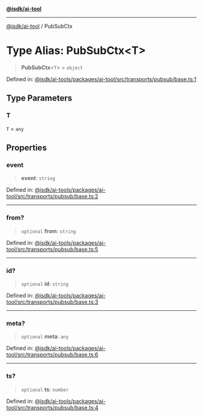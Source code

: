 [**@isdk/ai-tool**](../README.md)

***

[@isdk/ai-tool](../globals.md) / PubSubCtx

# Type Alias: PubSubCtx\<T\>

> **PubSubCtx**\<`T`\> = `object`

Defined in: [@isdk/ai-tools/packages/ai-tool/src/transports/pubsub/base.ts:1](https://github.com/isdk/ai-tool.js/blob/fb1809b53cc75a30928176c26910792b6b8a96e1/src/transports/pubsub/base.ts#L1)

## Type Parameters

### T

`T` = `any`

## Properties

### event

> **event**: `string`

Defined in: [@isdk/ai-tools/packages/ai-tool/src/transports/pubsub/base.ts:2](https://github.com/isdk/ai-tool.js/blob/fb1809b53cc75a30928176c26910792b6b8a96e1/src/transports/pubsub/base.ts#L2)

***

### from?

> `optional` **from**: `string`

Defined in: [@isdk/ai-tools/packages/ai-tool/src/transports/pubsub/base.ts:5](https://github.com/isdk/ai-tool.js/blob/fb1809b53cc75a30928176c26910792b6b8a96e1/src/transports/pubsub/base.ts#L5)

***

### id?

> `optional` **id**: `string`

Defined in: [@isdk/ai-tools/packages/ai-tool/src/transports/pubsub/base.ts:3](https://github.com/isdk/ai-tool.js/blob/fb1809b53cc75a30928176c26910792b6b8a96e1/src/transports/pubsub/base.ts#L3)

***

### meta?

> `optional` **meta**: `any`

Defined in: [@isdk/ai-tools/packages/ai-tool/src/transports/pubsub/base.ts:6](https://github.com/isdk/ai-tool.js/blob/fb1809b53cc75a30928176c26910792b6b8a96e1/src/transports/pubsub/base.ts#L6)

***

### ts?

> `optional` **ts**: `number`

Defined in: [@isdk/ai-tools/packages/ai-tool/src/transports/pubsub/base.ts:4](https://github.com/isdk/ai-tool.js/blob/fb1809b53cc75a30928176c26910792b6b8a96e1/src/transports/pubsub/base.ts#L4)
